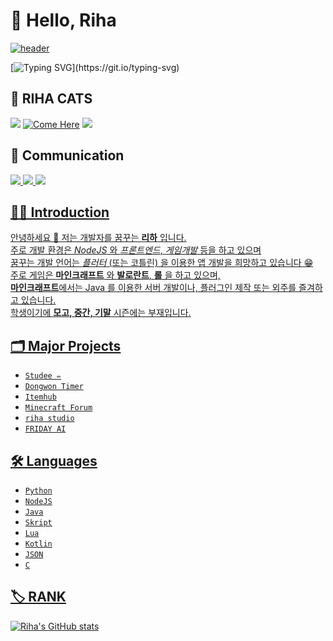 # 👋 Hello, Riha
[![header](https://capsule-render.vercel.app/api?type=waving&height=250&color=6183ff&text=🖥%20RIHA%20📋&section=header&textBg=false&animation=fadeIn&descAlign=52&descAlignY=100&stroke=6183ff&fontColor=FFFFFF)](https://github.com/riha-cats)

[![Typing SVG](https://readme-typing-svg.demolab.com?font=Pretendard&pause=1000&color=6177F7&width=435&lines=Code+is+the+art+of+those+who+fear+no+errors.)](https://git.io/typing-svg)

## 🙌 RIHA CATS
<a href="https://ko.wikipedia.org/wiki/Windows"><img src="https://img.shields.io/badge/Windows-0078D6?style=flat&logo=Windows&logoColor=white"/></a>  [![Come Here](https://hits.seeyoufarm.com/api/count/incr/badge.svg?url=https%3A%2F%2Fgithub.com%2Friha-cats&count_bg=%239C3DE8&title_bg=%235B5D5B&icon=ghostery.svg&icon_color=%239452F2&title=Come&edge_flat=false)](https://github.com/riha-cats)  <a href="https://ko.wikipedia.org/wiki/%EB%8C%80%ED%95%9C%EB%AF%BC%EA%B5%AD"><img src="https://img.shields.io/badge/Republic of Korea 🇰🇷-528DD7?style=flat&logo=Font Awesome&logoColor=white"/></a>


## 💬 Communication
<a href="[https://www.youtube.com/channel/UCtAqG6OE5IbcuQHTtI48IWg](https://www.youtube.com/@riha_cats)"><img src="https://img.shields.io/badge/YouTube-FF0000?style=flat&logo=YouTube&logoColor=white"/> <a href="https://discord.com/channels/@me"><img src="https://img.shields.io/badge/Discord - [_riha__]-5865F2?style=flat&logo=Discord&logoColor=white"/> <a href="https://mail.google.com/mail"><img src="https://img.shields.io/badge/ytlullu2021@gmail.com-critical?style=flat&logo=Gmail&logoColor=white"/>


## 👨‍💻 Introduction

안녕하세요 🙌 저는 개발자를 꿈꾸는 **리하** 입니다.<br>
주로 개발 환경은 *NodeJS* 와 *프론트엔드*, *게임개발* 등을 하고 있으며<br>
꿈꾸는 개발 언어는 *플러터* (또는 코틀린) 을 이용한 앱 개발을 희망하고 있습니다 😁<br>
주로 게임은 **마인크래프트** 와 **발로란트**, **롤** 을 하고 있으며,<br>
**마인크래프트**에서는 Java 를 이용한 서버 개발이나, 플러그인 제작 또는 외주를 즐겨하고 있습니다.<br>
학생이기에 **모고, 중간, 기말** 시즌에는 부재입니다.

## 🗂️ Major Projects

* `Studee ✏`
* `Dongwon Timer`
* `Itemhub`
* `Minecraft Forum`
* `riha studio`
* `FRIDAY AI`

## 🛠️ Languages

* `Python`
* `NodeJS`
* `Java`
* `Skript`
* `Lua`
* `Kotlin`
* `JSON`
* `C`

## 🏷️ RANK

![Riha's GitHub stats](https://github-readme-stats.vercel.app/api?username=riha-cats&show_icons=true&theme=tokyonight)
